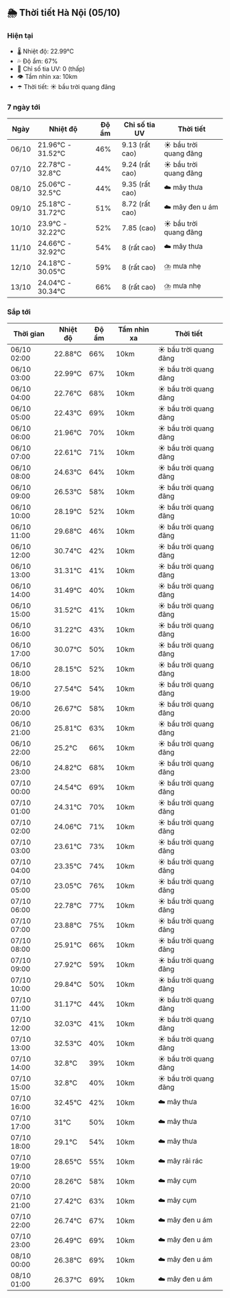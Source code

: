 ## 🌦️ Thời tiết Hà Nội (05/10)

### Hiện tại

- 🌡️ Nhiệt độ: 22.99℃
- 💦 Độ ẩm: 67%
- 🌟 Chỉ số tia UV: 0 (thấp)
- 👁️ Tầm nhìn xa: 10km
- ☂️ Thời tiết: ☀️ bầu trời quang đãng

### 7 ngày tới

| Ngày | Nhiệt độ | Độ ẩm | Chỉ số tia UV | Thời tiết |
| --- | --- | --- | --- | --- |
| 06/10 | 21.96℃ - 31.52℃ | 46% | 9.13 (rất cao) | ☀️ bầu trời quang đãng |
| 07/10 | 22.78℃ - 32.8℃ | 44% | 9.24 (rất cao) | ☀️ bầu trời quang đãng |
| 08/10 | 25.06℃ - 32.5℃ | 44% | 9.35 (rất cao) | ☁️ mây thưa |
| 09/10 | 25.18℃ - 31.72℃ | 51% | 8.72 (rất cao) | ☁️ mây đen u ám |
| 10/10 | 23.9℃ - 32.22℃ | 52% | 7.85 (cao) | ☀️ bầu trời quang đãng |
| 11/10 | 24.66℃ - 32.92℃ | 54% | 8 (rất cao) | ☁️ mây thưa |
| 12/10 | 24.18℃ - 30.05℃ | 59% | 8 (rất cao) | ⛈️ mưa nhẹ |
| 13/10 | 24.04℃ - 30.34℃ | 66% | 8 (rất cao) | ⛈️ mưa nhẹ |

### Sắp tới

| Thời gian | Nhiệt độ | Độ ẩm | Tầm nhìn xa | Thời tiết |
| --- | --- | --- | --- | --- |
| 06/10 02:00 | 22.88℃ | 66% | 10km | ☀️ bầu trời quang đãng |
| 06/10 03:00 | 22.99℃ | 67% | 10km | ☀️ bầu trời quang đãng |
| 06/10 04:00 | 22.76℃ | 68% | 10km | ☀️ bầu trời quang đãng |
| 06/10 05:00 | 22.43℃ | 69% | 10km | ☀️ bầu trời quang đãng |
| 06/10 06:00 | 21.96℃ | 70% | 10km | ☀️ bầu trời quang đãng |
| 06/10 07:00 | 22.61℃ | 71% | 10km | ☀️ bầu trời quang đãng |
| 06/10 08:00 | 24.63℃ | 64% | 10km | ☀️ bầu trời quang đãng |
| 06/10 09:00 | 26.53℃ | 58% | 10km | ☀️ bầu trời quang đãng |
| 06/10 10:00 | 28.19℃ | 52% | 10km | ☀️ bầu trời quang đãng |
| 06/10 11:00 | 29.68℃ | 46% | 10km | ☀️ bầu trời quang đãng |
| 06/10 12:00 | 30.74℃ | 42% | 10km | ☀️ bầu trời quang đãng |
| 06/10 13:00 | 31.31℃ | 41% | 10km | ☀️ bầu trời quang đãng |
| 06/10 14:00 | 31.49℃ | 40% | 10km | ☀️ bầu trời quang đãng |
| 06/10 15:00 | 31.52℃ | 41% | 10km | ☀️ bầu trời quang đãng |
| 06/10 16:00 | 31.22℃ | 43% | 10km | ☀️ bầu trời quang đãng |
| 06/10 17:00 | 30.07℃ | 50% | 10km | ☀️ bầu trời quang đãng |
| 06/10 18:00 | 28.15℃ | 52% | 10km | ☀️ bầu trời quang đãng |
| 06/10 19:00 | 27.54℃ | 54% | 10km | ☀️ bầu trời quang đãng |
| 06/10 20:00 | 26.67℃ | 58% | 10km | ☀️ bầu trời quang đãng |
| 06/10 21:00 | 25.81℃ | 63% | 10km | ☀️ bầu trời quang đãng |
| 06/10 22:00 | 25.2℃ | 66% | 10km | ☀️ bầu trời quang đãng |
| 06/10 23:00 | 24.82℃ | 68% | 10km | ☀️ bầu trời quang đãng |
| 07/10 00:00 | 24.54℃ | 69% | 10km | ☀️ bầu trời quang đãng |
| 07/10 01:00 | 24.31℃ | 70% | 10km | ☀️ bầu trời quang đãng |
| 07/10 02:00 | 24.06℃ | 71% | 10km | ☀️ bầu trời quang đãng |
| 07/10 03:00 | 23.61℃ | 73% | 10km | ☀️ bầu trời quang đãng |
| 07/10 04:00 | 23.35℃ | 74% | 10km | ☀️ bầu trời quang đãng |
| 07/10 05:00 | 23.05℃ | 76% | 10km | ☀️ bầu trời quang đãng |
| 07/10 06:00 | 22.78℃ | 77% | 10km | ☀️ bầu trời quang đãng |
| 07/10 07:00 | 23.88℃ | 75% | 10km | ☀️ bầu trời quang đãng |
| 07/10 08:00 | 25.91℃ | 66% | 10km | ☀️ bầu trời quang đãng |
| 07/10 09:00 | 27.92℃ | 59% | 10km | ☀️ bầu trời quang đãng |
| 07/10 10:00 | 29.84℃ | 50% | 10km | ☀️ bầu trời quang đãng |
| 07/10 11:00 | 31.17℃ | 44% | 10km | ☀️ bầu trời quang đãng |
| 07/10 12:00 | 32.03℃ | 41% | 10km | ☀️ bầu trời quang đãng |
| 07/10 13:00 | 32.53℃ | 40% | 10km | ☀️ bầu trời quang đãng |
| 07/10 14:00 | 32.8℃ | 39% | 10km | ☀️ bầu trời quang đãng |
| 07/10 15:00 | 32.8℃ | 40% | 10km | ☀️ bầu trời quang đãng |
| 07/10 16:00 | 32.45℃ | 42% | 10km | ☁️ mây thưa |
| 07/10 17:00 | 31℃ | 50% | 10km | ☁️ mây thưa |
| 07/10 18:00 | 29.1℃ | 54% | 10km | ☁️ mây thưa |
| 07/10 19:00 | 28.65℃ | 55% | 10km | ☁️ mây rải rác |
| 07/10 20:00 | 28.26℃ | 58% | 10km | ☁️ mây cụm |
| 07/10 21:00 | 27.42℃ | 63% | 10km | ☁️ mây cụm |
| 07/10 22:00 | 26.74℃ | 67% | 10km | ☁️ mây đen u ám |
| 07/10 23:00 | 26.49℃ | 69% | 10km | ☁️ mây đen u ám |
| 08/10 00:00 | 26.38℃ | 69% | 10km | ☁️ mây đen u ám |
| 08/10 01:00 | 26.37℃ | 69% | 10km | ☁️ mây đen u ám |
